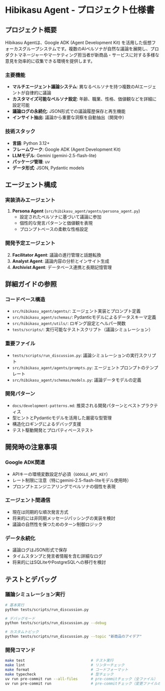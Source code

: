# Hibikasu Agent - プロジェクト仕様書

## プロジェクト概要

Hibikasu Agentは、Google ADK (Agent Development Kit) を活用した仮想フォーカスグループシステムです。複数のAIペルソナが自然な議論を展開し、プロダクトマネージャーやマーケティング担当者が新商品・サービスに対する多様な意見を効率的に収集できる環境を提供します。

### 主要機能
- **マルチエージェント議論システム**: 異なるペルソナを持つ複数のAIエージェントが自律的に議論
- **カスタマイズ可能なペルソナ設定**: 年齢、職業、性格、価値観などを詳細に設定可能
- **議論ログの永続化**: JSON形式での議論履歴保存と再生機能
- **インサイト抽出**: 議論から重要な洞察を自動抽出（開発中）

### 技術スタック
- **言語**: Python 3.12+
- **フレームワーク**: Google ADK (Agent Development Kit)
- **LLMモデル**: Gemini (gemini-2.5-flash-lite)
- **パッケージ管理**: uv
- **データ形式**: JSON, Pydantic models

## エージェント構成

### 実装済みエージェント
1. **Persona Agent** (`src/hibikasu_agent/agents/persona_agent.py`)
   - 設定されたペルソナに基づいて議論に参加
   - 個性的な発言パターンと価値観を表現
   - プロンプトベースの柔軟な性格設定

### 開発予定エージェント
2. **Facilitator Agent**: 議論の進行管理と話題転換
3. **Analyst Agent**: 議論内容の分析とインサイト生成
4. **Archivist Agent**: データベース連携と長期記憶管理

## 詳細ガイドの参照

### コードベース構造
- `src/hibikasu_agent/agents/`: エージェント実装とプロンプト定義
- `src/hibikasu_agent/schemas/`: Pydanticモデルによるデータスキーマ定義
- `src/hibikasu_agent/utils/`: ロギング設定とヘルパー関数
- `tests/scripts/`: 実行可能なテストスクリプト（議論シミュレーション）

### 重要ファイル
- `tests/scripts/run_discussion.py`: 議論シミュレーションの実行スクリプト
- `src/hibikasu_agent/agents/prompts.py`: エージェントプロンプトのテンプレート
- `src/hibikasu_agent/schemas/models.py`: 議論データモデルの定義

### 開発パターン
- `docs/development-patterns.md`: 推奨される開発パターンとベストプラクティス
- 型ヒントとPydanticモデルを活用した厳密な型管理
- 構造化ロギングによるデバッグ支援
- テスト駆動開発とプロパティベーステスト

## 開発時の注意事項

### Google ADK関連
- APIキーの環境変数設定が必須（`GOOGLE_API_KEY`）
- レート制限に注意（特にgemini-2.5-flash-liteモデル使用時）
- プロンプトエンジニアリングでペルソナの個性を表現

### エージェント間通信
- 現在は同期的な順次発言方式
- 将来的には非同期メッセージパッシングの実装を検討
- 議論の自然性を保つためのターン制御ロジック

### データ永続化
- 議論ログはJSON形式で保存
- タイムスタンプと発言者情報を含む詳細なログ
- 将来的にはSQLiteやPostgreSQLへの移行を検討

## テストとデバッグ

### 議論シミュレーション実行
```bash
# 基本実行
python tests/scripts/run_discussion.py

# デバッグモード
python tests/scripts/run_discussion.py --debug

# カスタムトピック
python tests/scripts/run_discussion.py --topic "新商品のアイデア"
```

### 開発コマンド
```bash
make test                              # テスト実行
make lint                              # リンターチェック
make format                            # コードフォーマット
make typecheck                         # 型チェック
uv run pre-commit run --all-files      # pre-commitチェック（全ファイル）
uv run pre-commit run                  # pre-commitチェック（変更ファイルのみ）
```
